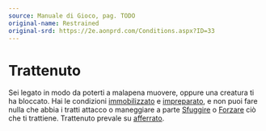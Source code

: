 ```yaml
---
source: Manuale di Gioco, pag. TODO
original-name: Restrained
original-srd: https://2e.aonprd.com/Conditions.aspx?ID=33
---
```


# Trattenuto

Sei legato in modo da poterti a malapena muovere, oppure una creatura ti ha
bloccato. Hai le condizioni [immobilizzato](/condizioni/immobilizzato) e
[impreparato](/condizioni/impreparato), e non puoi fare nulla che abbia i tratti
attacco o maneggiare a parte [Sfuggire](/azioni/base/sfuggire) o
[Forzare](/azioni/abilita/forzare) ciò che ti trattiene. Trattenuto prevale su
[afferrato](/condizioni/afferrato).
